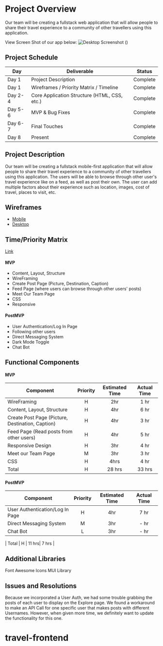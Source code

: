 # Project Overview

Our team will be creating a fullstack web application that will allow people to share their travel experience to a community of other travellers using this application.

View Screen Shot of our app below:
![Desktop Screenshot](https://user-images.githubusercontent.com/90231932/144096351-cc57a32a-1999-4556-a9a5-6a8e8fe94e2b.png "Screenshot")
()

## Project Schedule

|  Day | Deliverable | Status
|---|---| ---|
|Day 1| Project Description | Complete
|Day 1| Wireframes / Priority Matrix / Timeline | Complete
|Day 2-4| Core Application Structure (HTML, CSS, etc.) | Complete
|Day 5-6| MVP & Bug Fixes | Complete
|Day 6-7| Final Touches | Complete
|Day 8| Present | Complete


## Project Description

Our team will be creating a fullstack mobile-first application that will allow people to share their travel experience to a community of other travellers using this application. The users will be able to browse through other user's travel experience like on a feed, as well as post their own. The user can add multiple factors about their experience such as location, images, cost of travel, places to visit, etc.

## Wireframes

- [Mobile](https://res.cloudinary.com/dxqwpud0l/image/upload/v1637281910/Screen_Shot_2021-11-18_at_10.06.10_AM_hwntgf.png)
- [Desktop]()


## Time/Priority Matrix 

[Link]()

#### MVP

- Content, Layout, Structure
- WireFraming
- Create Post Page (Picture, Destination, Caption)
- Feed Page (where users can browse through other users' posts)
- Meet Our Team Page
- CSS
- Responsive

#### PostMVP 

- User Authentication/Log In Page
- Following other users
- Direct Messaging System
- Dark Mode Toggle
- Chat Bot

## Functional Components

#### MVP
| Component | Priority | Estimated Time | Actual Time |
| --- | :---: |  :---: | :---: | 
| WireFraming | H | 2hr | 1 hr |
| Content, Layout, Structure | H | 4hr | 6 hr |  
| Create Post Page (Picture, Destination, Caption) | H | 4hr | 3 hr|
| Feed Page (Read posts from other users) | H | 4hr | 5 hr|
| Responsive Design | H | 3hr| 4 hr |  
| Meet our Team Page | M | 3hr| 3 hr |
| CSS | H | 4hrs| 4 hr | 
| Total | H | 28 hrs| 33 hrs |

#### PostMVP
| Component | Priority | Estimated Time | Actual Time |
| --- | :---: |  :---: | :---: | 
| User Authentication/Log In Page | H | 4hr | 7 hr|
| Direct Messaging System | M | 3hr | - hr | - hr |
| Chat Bot | L | 3hr | - hr | - hr |

| Total | H | 11 hrs| 7 hrs |

## Additional Libraries
Font Awesome Icons
MUI Library


## Issues and Resolutions
Because we incorporated a User Auth, we had some trouble grabbing the posts of each user to display on the Explore page. We found a workaround to make an API Call for one specific user that makes posts with different Usernames. However, when given more time, we definitely want to update the functionality for this one.

# travel-frontend
